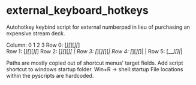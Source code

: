 # external_keyboard_hotkeys
Autohotkey keybind script for external numberpad in lieu of purchasing an expensive stream deck.

Column: 0  1  2  3
Row 0: \[_\]\[_\]\[_\]\[_\]   
Row 1: [_][_][_][_]
Row 2: [_][_][_][ |
Row 3: [_][_][_][_|
Row 4: [_][_][_]| | 
Row 5: [____][_]|_| 

Paths are mostly copied out of shortcut menus' target fields.
Add script shortcut to windows startup folder. Win+R -> shell:startup
File locations within the pyscripts are hardcoded.
